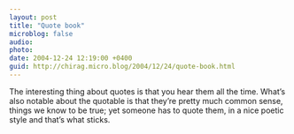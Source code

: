 ```yaml
---
layout: post
title: "Quote book"
microblog: false
audio: 
photo: 
date: 2004-12-24 12:19:00 +0400
guid: http://chirag.micro.blog/2004/12/24/quote-book.html
---
```

<p>The interesting thing about quotes is that you hear them all the time. What’s also notable about the quotable is that they’re pretty much common sense, things we know to be true; yet someone has to quote them, in a nice poetic style and that’s what sticks.</p>
